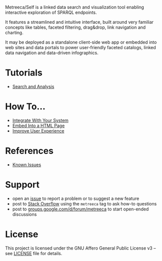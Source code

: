 ---
---

Metreeca/Self is a linked data search and visualization tool enabling interactive exploration of SPARQL endpoints.

It features a streamlined and intuitive interface, built around very familiar concepts like tables, faceted filtering,
drag&drop, link navigation and charting.

It may be deployed as a standalone client-side web app or embedded into web sites and data portals to power user-friendly faceted catalogs, linked data navigation and data-driven infographics.

# Tutorials

- [Search and Analysis](tutorials/search-and-analysis/index.md)

# How To…

- [Integrate With Your System](how-to/integrate-with-your-system.md)
- [Embed Into a HTML Page](how-to/embed-into-a-html-page.md)
- [Improve User Experience](how-to/improve-user-experience.md)

# References

- [Known Issues](references/known-issues.md)

# Support

- open an [issue](https://github.com/metreeca/self/issues) to report a problem or to suggest a new feature
- post to [Stack Overflow](https://stackoverflow.com/questions/ask?tags=metreeca) using the `metreeca` tag to ask how-to questions
- post to [groups.google.com/d/forum/metreeca](https://groups.google.com/d/forum/metreeca) to start open-ended discussions

# License

This project is licensed under the GNU Affero General Public License v3 – see [LICENSE](https://www.gnu.org/licenses/agpl-3.0.txt) file for details.